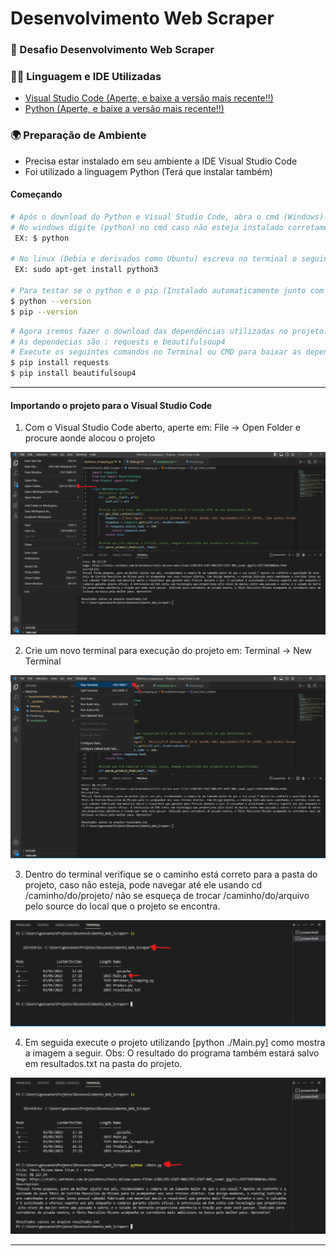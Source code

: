 # Desenvolvimento Web Scraper
### 🚀 Desafio Desenvolvimento Web Scraper

### 👨‍💻 Linguagem e IDE Utilizadas
<ul>
<li><a href="https://code.visualstudio.com">Visual Studio Code (Aperte, e baixe a versão mais recente!!)</a></li>
<li><a href="https://www.python.org">Python (Aperte, e baixe a versão mais recente!!)</a></li>
</ul>

### 🌍 Preparação de Ambiente
- Precisa estar instalado em seu ambiente a IDE Visual Studio Code
- Foi utilizado a linguagem Python (Terá que instalar também)

#### Começando

```bash
# Após o download do Python e Visual Studio Code, abra o cmd (Windows) ou terminal (Linux)
# No windows digite (python) no cmd caso não esteja instalado corretamente abrirá uma aba na microsoft store, aperte o botão de download
 EX: $ python

# No linux (Debia e derivados como Ubuntu) escreva no terminal o seguinte comando
 EX: sudo apt-get install python3
 
# Para testar se o python e o pip (Instalado automaticamente junto com o python) estão corretamente instalados, execute os seguintes comandos:
$ python --version
$ pip --version
```

```bash
# Agora iremos fazer o download das dependências utilizadas no projeto.
# As dependecias são : requests e beautifulsoup4
# Execute os seguintes comandos no Terminal ou CMD para baixar as dependências:
$ pip install requests
$ pip install beautifulsoup4
```
<hr />

#### Importando o projeto para o Visual Studio Code
1. Com o Visual Studio Code aberto, aperte em: File -> Open Folder e procure aonde alocou o projeto

![VisualStudio](https://github.com/KaianLuciano/assets/blob/main/importar.png.png)

2. Crie um novo terminal para execução do projeto em: Terminal -> New Terminal

![Novo Terminal](https://github.com/KaianLuciano/assets/blob/main/novoTerminal.png)

3. Dentro do terminal verifique se o caminho está correto para a pasta do projeto,
caso não esteja, pode navegar até ele usando cd /caminho/do/projeto/ não se esqueça
de trocar /caminho/do/arquivo pelo source do local que o projeto se encontra.

![Projeto](https://github.com/KaianLuciano/assets/blob/main/ExecutarProjeto.png)

4. Em seguida execute o projeto utilizando [python ./Main.py] como mostra a imagem a seguir.
Obs: O resultado do programa também estará salvo em resultados.txt na pasta do projeto.

![Iniciar Projeto](https://github.com/KaianLuciano/assets/blob/main/init.png)

<hr />



